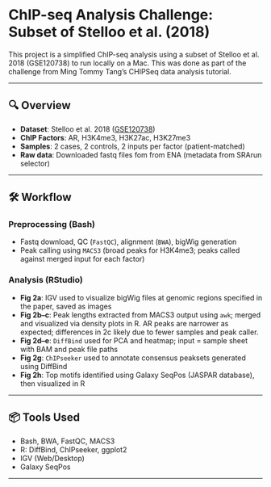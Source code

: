 # ChIP-seq Analysis Challenge: Subset of Stelloo et al. (2018)

This project is a simplified ChIP-seq analysis using a subset of Stelloo et al. 2018 (GSE120738) to run locally on a Mac. This was done as part of the challenge from Ming Tommy Tang’s CHIPSeq data analysis tutorial.

---

## 🔍 Overview

- **Dataset**: Stelloo et al. 2018 ([GSE120738](https://www.ncbi.nlm.nih.gov/geo/query/acc.cgi?acc=GSE120738))
- **ChIP Factors**: AR, H3K4me3, H3K27ac, H3K27me3
- **Samples**: 2 cases, 2 controls, 2 inputs per factor (patient-matched)
- **Raw data**: Downloaded fastq files fom from ENA (metadata from SRArun selector)

---

## 🛠️ Workflow

### Preprocessing (Bash)
- Fastq download, QC (`FastQC`), alignment (`BWA`), bigWig generation
- Peak calling using `MACS3` (broad peaks for H3K4me3; peaks called against merged input for each factor)

### Analysis (RStudio)
- **Fig 2a**: IGV used to visualize bigWig files at genomic regions specified in the paper, saved as images
- **Fig 2b–c**: Peak lengths extracted from MACS3 output using `awk`; merged and visualized via density plots in R. AR peaks are narrower as expected; differences in 2c likely due to fewer samples and peak caller.
- **Fig 2d–e**: `DiffBind` used for PCA and heatmap; input = sample sheet with BAM and peak file paths
- **Fig 2g**: `ChIPseeker` used to annotate consensus peaksets generated using DiffBind
- **Fig 2h**: Top motifs identified using Galaxy SeqPos (JASPAR database), then visualized in R

---

## 📦 Tools Used

- Bash, BWA, FastQC, MACS3
- R: DiffBind, ChIPseeker, ggplot2
- IGV (Web/Desktop)
- Galaxy SeqPos

---


